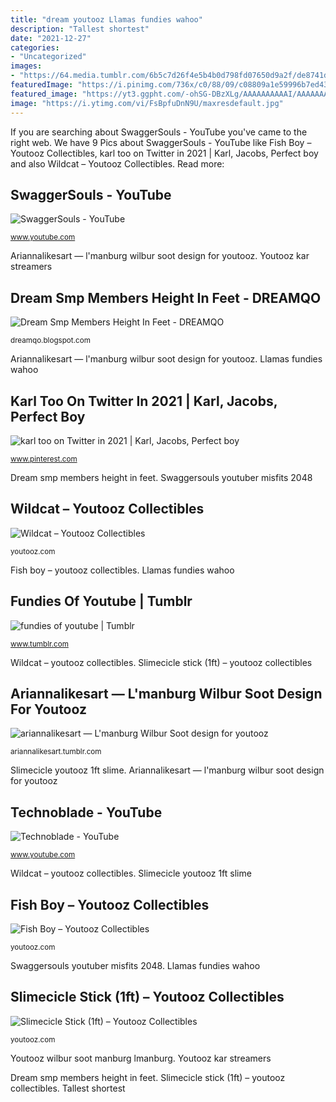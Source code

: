```yaml
---
title: "dream youtooz Llamas fundies wahoo"
description: "Tallest shortest"
date: "2021-12-27"
categories:
- "Uncategorized"
images:
- "https://64.media.tumblr.com/6b5c7d26f4e5b4b0d798fd07650d9a2f/de8741d6dc24f40e-c5/s500x750/d6a2b222abccd911dae6ec259b96595de1a3b5ff.png"
featuredImage: "https://i.pinimg.com/736x/c0/88/09/c08809a1e59996b7ed43f2c868c53515.jpg"
featured_image: "https://yt3.ggpht.com/-ohSG-DBzXLg/AAAAAAAAAAI/AAAAAAAAAAA/tFipiudRVDM/s900-c-k-no-rj-c0xffffff/photo.jpg"
image: "https://i.ytimg.com/vi/FsBpfuDnN9U/maxresdefault.jpg"
---
```


If you are searching about SwaggerSouls - YouTube you've came to the right web. We have 9 Pics about SwaggerSouls - YouTube like Fish Boy – Youtooz Collectibles, karl too on Twitter in 2021 | Karl, Jacobs, Perfect boy and also Wildcat – Youtooz Collectibles. Read more:

## SwaggerSouls - YouTube

![SwaggerSouls - YouTube](https://yt3.ggpht.com/-WJx9km413Is/AAAAAAAAAAI/AAAAAAAAAAA/w4O0-u7c8q8/s900-c-k-no-mo-rj-c0xffffff/photo.jpg "Swaggersouls youtuber misfits 2048")

<small>www.youtube.com</small>

Ariannalikesart — l&#039;manburg wilbur soot design for youtooz. Youtooz kar streamers

## Dream Smp Members Height In Feet - DREAMQO

![Dream Smp Members Height In Feet - DREAMQO](https://i.ytimg.com/vi/FsBpfuDnN9U/maxresdefault.jpg "Slimecicle youtooz 1ft slime")

<small>dreamqo.blogspot.com</small>

Ariannalikesart — l&#039;manburg wilbur soot design for youtooz. Llamas fundies wahoo

## Karl Too On Twitter In 2021 | Karl, Jacobs, Perfect Boy

![karl too on Twitter in 2021 | Karl, Jacobs, Perfect boy](https://i.pinimg.com/736x/c0/88/09/c08809a1e59996b7ed43f2c868c53515.jpg "Technoblade channel")

<small>www.pinterest.com</small>

Dream smp members height in feet. Swaggersouls youtuber misfits 2048

## Wildcat – Youtooz Collectibles

![Wildcat – Youtooz Collectibles](http://cdn.shopify.com/s/files/1/0160/2840/1712/products/wildcat_box_final_1200.jpg?v=1583531410 "Youtooz cscoop limited")

<small>youtooz.com</small>

Fish boy – youtooz collectibles. Llamas fundies wahoo

## Fundies Of Youtube | Tumblr

![fundies of youtube | Tumblr](https://64.media.tumblr.com/6b5c7d26f4e5b4b0d798fd07650d9a2f/de8741d6dc24f40e-c5/s500x750/d6a2b222abccd911dae6ec259b96595de1a3b5ff.png "Youtooz cscoop limited")

<small>www.tumblr.com</small>

Wildcat – youtooz collectibles. Slimecicle stick (1ft) – youtooz collectibles

## Ariannalikesart — L&#039;manburg Wilbur Soot Design For Youtooz

![ariannalikesart — L&#039;manburg Wilbur Soot design for youtooz](https://64.media.tumblr.com/8794688a4053bd6ace07329e00924813/9ddfb232a3e75955-43/s1280x1920/4b74ce06c7a3e36feb980994b552504e7db559f0.png "Llamas fundies wahoo")

<small>ariannalikesart.tumblr.com</small>

Slimecicle youtooz 1ft slime. Ariannalikesart — l&#039;manburg wilbur soot design for youtooz

## Technoblade - YouTube

![Technoblade - YouTube](https://yt3.ggpht.com/-ohSG-DBzXLg/AAAAAAAAAAI/AAAAAAAAAAA/tFipiudRVDM/s900-c-k-no-rj-c0xffffff/photo.jpg "Dream smp members height in feet")

<small>www.youtube.com</small>

Wildcat – youtooz collectibles. Slimecicle youtooz 1ft slime

## Fish Boy – Youtooz Collectibles

![Fish Boy – Youtooz Collectibles](http://cdn.shopify.com/s/files/1/0160/2840/1712/products/cscoopv2_box_final_1200.jpg?v=1599182278 "Fundies of youtube")

<small>youtooz.com</small>

Swaggersouls youtuber misfits 2048. Llamas fundies wahoo

## Slimecicle Stick (1ft) – Youtooz Collectibles

![Slimecicle Stick (1ft) – Youtooz Collectibles](http://cdn.shopify.com/s/files/1/0160/2840/1712/products/slime-stick-min-lk3s.png?v=1624920791 "Dream smp members height in feet")

<small>youtooz.com</small>

Youtooz wilbur soot manburg lmanburg. Youtooz kar streamers

Dream smp members height in feet. Slimecicle stick (1ft) – youtooz collectibles. Tallest shortest
